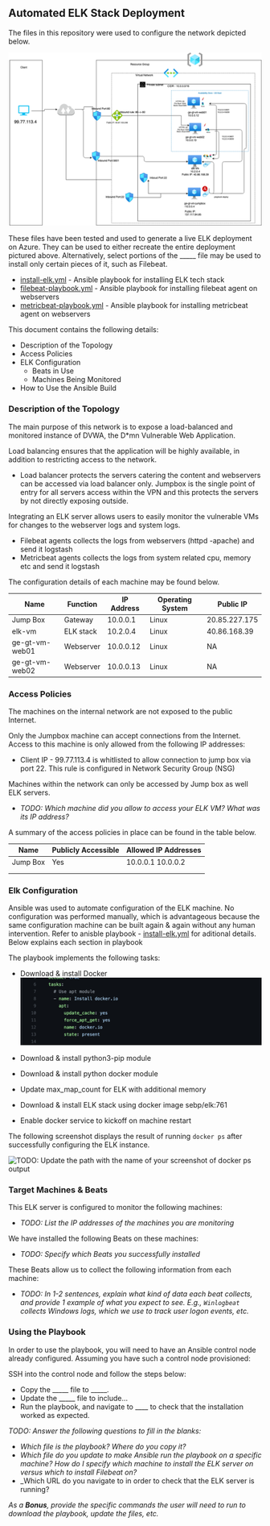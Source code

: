 ## Automated ELK Stack Deployment

The files in this repository were used to configure the network depicted below.

![Network Diagram](Diagrams/Azure-Cloud-Security.png)

These files have been tested and used to generate a live ELK deployment on Azure. They can be used to either recreate the entire deployment pictured above. Alternatively, select portions of the _____ file may be used to install only certain pieces of it, such as Filebeat.

  - [install-elk.yml](https://github.com/dinshetty/ge-gt-elk-project/tree/main/Ansible/install-elk.yml) - Ansible playbook for installing ELK tech stack
  - [filebeat-playbook.yml](https://github.com/dinshetty/ge-gt-elk-project/tree/main/Ansible/filebeat-playbook.yml) - Ansible playbook for installing filebeat agent on webservers
  - [metricbeat-playbook.yml](https://github.com/dinshetty/ge-gt-elk-project/tree/main/Ansible/metricbeat-playbook.yml) - Ansible playbook for installing metricbeat agent on webservers
 
This document contains the following details:
- Description of the Topology
- Access Policies
- ELK Configuration
  - Beats in Use
  - Machines Being Monitored
- How to Use the Ansible Build


### Description of the Topology

The main purpose of this network is to expose a load-balanced and monitored instance of DVWA, the D*mn Vulnerable Web Application.

Load balancing ensures that the application will be highly available, in addition to restricting access to the network.
- Load balancer protects the servers catering the content and webservers can be accessed via load balancer only. Jumpbox is the single point of entry for all servers access within the VPN and this protects the servers by not directly exposing outside. 

Integrating an ELK server allows users to easily monitor the vulnerable VMs for changes to the webserver logs and system logs.
- Filebeat agents collects the logs from webservers (httpd -apache) and send it logstash
- Metricbeat agents collects the logs from system related cpu, memory etc and send it logstash

The configuration details of each machine may be found below.

| Name            | Function   | IP Address | Operating System |Public IP      |
|-----------------|------------|------------|------------------|--------------- 
| Jump Box        | Gateway    | 10.0.0.1   | Linux            | 20.85.227.175 |
| elk-vm          | ELK stack  | 10.2.0.4   | Linux            | 40.86.168.39  |
| ge-gt-vm-web01  | Webserver  | 10.0.0.12  | Linux            |  NA           |
| ge-gt-vm-web02  | Webserver  | 10.0.0.13  | Linux            |  NA           | 

### Access Policies

The machines on the internal network are not exposed to the public Internet. 

Only the Jumpbox machine can accept connections from the Internet. Access to this machine is only allowed from the following IP addresses:
- Client IP - 99.77.113.4 is whitlisted to allow connection to jump box via port 22. This rule is configured in Network Security Group (NSG)

Machines within the network can only be accessed by Jump box as well ELK servers.
- _TODO: Which machine did you allow to access your ELK VM? What was its IP address?_

A summary of the access policies in place can be found in the table below.

| Name     | Publicly Accessible | Allowed IP Addresses |
|----------|---------------------|----------------------|
| Jump Box | Yes                 | 10.0.0.1 10.0.0.2    |
|          |                     |                      |
|          |                     |                      |

### Elk Configuration

Ansible was used to automate configuration of the ELK machine. No configuration was performed manually, which is advantageous because the same configuration machine can be built again & again without any human intervention. Refer to anisble playbook - [install-elk.yml](https://github.com/dinshetty/ge-gt-elk-project/tree/main/Ansible/install-elk.yml) for aditional details. Below explains each section in playbook

The playbook implements the following tasks:
- Download & install Docker
  ![Docker Install](Images/install-docker.png)
- Download & install python3-pip module

- Download & install python docker module
- Update max_map_count for ELK with additional memory
- Download & install ELK stack using docker image sebp/elk:761
- Enable docker service to kickoff on machine restart

The following screenshot displays the result of running `docker ps` after successfully configuring the ELK instance.

![TODO: Update the path with the name of your screenshot of docker ps output](Images/docker_ps_output.png)

### Target Machines & Beats
This ELK server is configured to monitor the following machines:
- _TODO: List the IP addresses of the machines you are monitoring_

We have installed the following Beats on these machines:
- _TODO: Specify which Beats you successfully installed_

These Beats allow us to collect the following information from each machine:
- _TODO: In 1-2 sentences, explain what kind of data each beat collects, and provide 1 example of what you expect to see. E.g., `Winlogbeat` collects Windows logs, which we use to track user logon events, etc._

### Using the Playbook
In order to use the playbook, you will need to have an Ansible control node already configured. Assuming you have such a control node provisioned: 

SSH into the control node and follow the steps below:
- Copy the _____ file to _____.
- Update the _____ file to include...
- Run the playbook, and navigate to ____ to check that the installation worked as expected.

_TODO: Answer the following questions to fill in the blanks:_
- _Which file is the playbook? Where do you copy it?_
- _Which file do you update to make Ansible run the playbook on a specific machine? How do I specify which machine to install the ELK server on versus which to install Filebeat on?_
- _Which URL do you navigate to in order to check that the ELK server is running?

_As a **Bonus**, provide the specific commands the user will need to run to download the playbook, update the files, etc._
